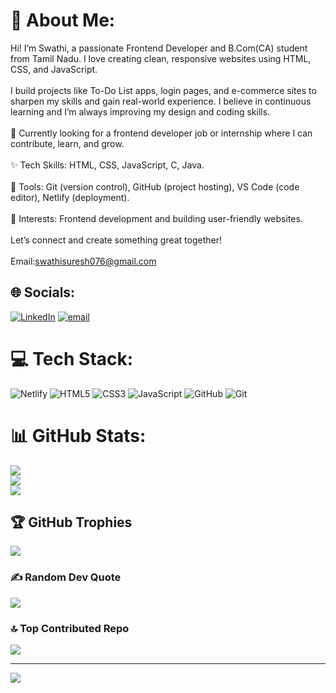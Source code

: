 # 💫 About Me:
Hi! I’m Swathi, a passionate Frontend Developer and B.Com(CA) student from Tamil Nadu. I love creating clean, responsive websites using HTML, CSS, and JavaScript.<br><br>I build projects like To-Do List apps, login pages, and e-commerce sites to sharpen my skills and gain real-world experience. I believe in continuous learning and I’m always improving my design and coding skills.<br><br>💼 Currently looking for a frontend developer job or internship where I can contribute, learn, and grow.<br><br>✨ Tech Skills: HTML, CSS, JavaScript, C, Java.<br><br>🔧 Tools: Git (version control), GitHub (project hosting), VS Code (code editor), Netlify (deployment).<br><br>📌 Interests: Frontend development and building user-friendly websites.<br><br>Let’s connect and create something great together!<br><br>Email:swathisuresh076@gmail.com


## 🌐 Socials:
[![LinkedIn](https://img.shields.io/badge/LinkedIn-%230077B5.svg?logo=linkedin&logoColor=white)](https://linkedin.com/in/https://www.linkedin.com/in/swathisureshdeveloper/) [![email](https://img.shields.io/badge/Email-D14836?logo=gmail&logoColor=white)](mailto:swathisuresh076@gmail.com) 

# 💻 Tech Stack:
![Netlify](https://img.shields.io/badge/netlify-%23000000.svg?style=for-the-badge&logo=netlify&logoColor=#00C7B7) ![HTML5](https://img.shields.io/badge/html5-%23E34F26.svg?style=for-the-badge&logo=html5&logoColor=white) ![CSS3](https://img.shields.io/badge/css3-%231572B6.svg?style=for-the-badge&logo=css3&logoColor=white) ![JavaScript](https://img.shields.io/badge/javascript-%23323330.svg?style=for-the-badge&logo=javascript&logoColor=%23F7DF1E) ![GitHub](https://img.shields.io/badge/github-%23121011.svg?style=for-the-badge&logo=github&logoColor=white) ![Git](https://img.shields.io/badge/git-%23F05033.svg?style=for-the-badge&logo=git&logoColor=white)
# 📊 GitHub Stats:
![](https://github-readme-stats.vercel.app/api?username=swathi-webdev&theme=radical&hide_border=false&include_all_commits=false&count_private=false)<br/>
![](https://nirzak-streak-stats.vercel.app/?user=swathi-webdev&theme=radical&hide_border=false)<br/>
![](https://github-readme-stats.vercel.app/api/top-langs/?username=swathi-webdev&theme=radical&hide_border=false&include_all_commits=false&count_private=false&layout=compact)

## 🏆 GitHub Trophies
![](https://github-profile-trophy.vercel.app/?username=swathi-webdev&theme=radical&no-frame=false&no-bg=false&margin-w=4)

### ✍️ Random Dev Quote
![](https://quotes-github-readme.vercel.app/api?type=horizontal&theme=radical)

### 🔝 Top Contributed Repo
![](https://github-contributor-stats.vercel.app/api?username=swathi-webdev&limit=5&theme=radical&combine_all_yearly_contributions=true)

---
[![](https://visitcount.itsvg.in/api?id=swathi-webdev&icon=0&color=0)](https://visitcount.itsvg.in)

<!-- Proudly created with GPRM ( https://gprm.itsvg.in ) -->
